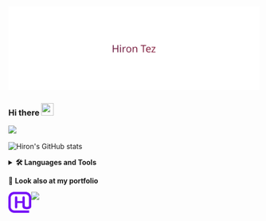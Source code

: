 <p align="center">
  <img src="./.assets/HironTezAnimation.svg"/>
</p>

<h3>Hi there <img src="https://media.giphy.com/media/hvRJCLFzcasrR4ia7z/giphy.gif" width="25px" height="25px"></h3>
<img src="https://capsule-render.vercel.app/api?type=rect&amp;color=gradient&amp;height=1"/>

![Hiron's GitHub stats](https://github-readme-stats.vercel.app/api?username=HironTez&show_icons=true&theme=github_dark&bg_color=00000000)

<details>
    <summary><b><g-emoji class="g-emoji" alias="hammer_and_wrench" fallback-src="./.assets/tools.png">🛠️</g-emoji>&nbsp;Languages and Tools</b></summary>
    <img src="./.assets/typescript.svg" alt="TypeScript" width="42"/>
    <img src="./.assets/javascript.svg" alt="JavaScript" width="42"/>
    <img src="./.assets/python.svg" alt="Python" width="42"/>
    <img src="./.assets/c-sharp.svg" alt="C#" height="42">
    <img src="./.assets/dart.svg" alt="Dart" height="42">
    <img src="./.assets/rust.svg" alt="Rust" height="42">
    <img src="./.assets/java.svg" alt="Java" height="42">
    <img src="./.assets/c-plusplus.svg" alt="C++" height="42">
    <img src="./.assets/react.svg" alt="React" width="42"/>
    <img src="./.assets/redux.svg" alt="Redux" width="42"/>
    <img src="./.assets/nextjs.svg" alt="NextJs" width="42"/>
    <!-- <img src="./.assets/flutter.svg" alt="Flutter" width="42"/> -->
    <img src="./.assets/nodejs.svg" alt="NodeJs" height="42">
    <img src="./.assets/nestjs.svg" alt="NestJs" height="42">
    <img src="./.assets/expressjs.svg" alt="Express" height="42">
    <img src="./.assets/fastify.png" alt="Fastify" height="42">
    <img src="./.assets/jquery.svg" alt="JQuery" height="42">
    <img src="./.assets/nx.png" alt="NX" height="42">
    <img src="./.assets/typeorm.svg" alt="TypeORM" height="42">
    <img src="./.assets/prisma.png" alt="Prisma" height="42">
    <img src="./.assets/postgresql.svg" alt="PostgreSQL" height="42">
    <img src="./.assets/mongodb.png" alt="MongoDB" height="42">
    <img src="./.assets/sqlite.svg" alt="SQLite" height="42">
    <img src="./.assets/heroku.svg" alt="heroku" height="42">
    <!-- <img src="https://cdn.svgporn.com/logos/docker-icon.svg" alt="Docker" width="42"/> -->
    <img src="./.assets/flask.svg" alt="Flask" height="42">
    <img src="./.assets/aiogram.png" alt="Aiogram" height="42">
    <img src="./.assets/Python_and_Qt.svg" alt="PyQt5" height="42">
    <img src="./.assets/html-5.svg" alt="HTML" height="42">
    <img src="./.assets/css-3.svg" alt="CSS" height="42">
    <img src="./.assets/Sass.svg" alt="SASS" height="42">
    <img src="./.assets/styled-components.png" alt="Styled Components" height="42">
    <img src="./.assets/unity.svg" alt="Unity" height="42">
    <img src="./.assets/Blender.png" alt="Blender" height="42">
    <img src="./.assets/Adobe_Photoshop.svg"
        alt="Photoshop" height="42">
    <img src="./.assets/Adobe_After_Effects.svg"
        alt="After-Effects" height="42">
    <img src="./.assets/Adobe_Lightroom.svg"
        alt="Lightroom" height="42">
    <img src="./.assets/GraphQL.png" alt="GraphQL" height="42">
    <img src="./.assets/Vitejs.png" alt="Vite" height="42">
    <img src="./.assets/vitest.svg" alt="Vitest" height="42">
    <img src="./.assets/swc.png" alt="SWC" height="42">
    <img src="./.assets/sucrase.png" alt="Sucrase" height="42">
    <img src="./.assets/turbo.png" alt="Turbo" height="42">
    <img src="./.assets/yarn.png" alt="Yarn" height="42">
    <img src="./.assets/pnpm.svg" alt="pnpm" height="42">
    <img src="./.assets/react-hook-form.svg" alt="React hook form" height="42">
    <img src="./.assets/bun.svg" alt="Bun" height="42">
    <img src="./.assets/jest.svg" alt="Bun" height="42">
    <!-- tailwindcss, radix ui, react-testing-library -->
</details>

<p dir="auto"><g-emoji class="g-emoji" alias="link" fallback-src="./.assets/link.png">🔗</g-emoji>&nbsp;<strong>Look also at my portfolio</strong></p>
<p align="left" dir="auto">
    <a target="_blank" href="https://hirontez.github.io/portfolio">
        <img align="left" alt="Portfolio" height="42" src="./.assets/logo.png" />
    </a>
</p>
<img src="https://komarev.com/ghpvc/?username=HironTez"/>
